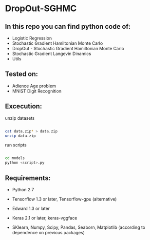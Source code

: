 # DropOut-SGHMC

## In this repo you can find python code of:
* Logistic Regression
* Stochastic Gradient Hamiltonian Monte Carlo
* DropOut - Stochastic Gradient Hamiltonian Monte Carlo
* Stochastic Gradient Langevin Dinamics
* Utils

## Tested on:

* Adience Age problem
* MNIST Digit Recognition

## Excecution:

unzip datasets

~~~bash

cat data.zip* > data.zip
unzip data.zip

~~~

run scripts

~~~bash

cd models
python <script>.py

~~~


## Requirements:

* Python 2.7

* Tensorflow 1.3 or later, Tensorflow-gpu (alternative)
* Edward 1.3 or later
* Keras 2.1 or later, keras-vggface
* SKlearn, Numpy, Scipy, Pandas, Seaborn, Matplotlib (according to dependence on previous packages)
